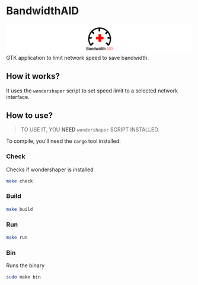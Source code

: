 # BandwidthAID
![BandwidthAID logo](logo.png)
GTK application to limit network speed to save bandwidth.

## How it works?
It uses the `wondershaper` script to set speed limit to a selected network interface.

## How to use?
> TO USE IT, YOU **NEED** `wondershaper` SCRIPT INSTALLED.

To compile, you'll need the `cargo` tool installed.

### Check 
Checks if wondershaper is installed
```sh
make check
```

### Build 
```sh
make build
```

### Run 
```sh
make run 
```

### Bin 
Runs the binary
```sh
sudo make bin 
```
